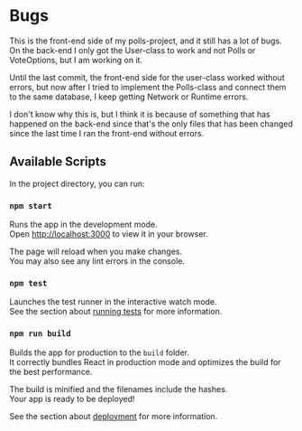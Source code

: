# Bugs

This is the front-end side of my polls-project, and it still has a lot of bugs. On the back-end I only got the User-class to work and not Polls or VoteOptions, but I am working on it.

Until the last commit, the front-end side for the user-class worked without errors, but now after I tried to implement the Polls-class and connect them to the same database, I keep getting Network or Runtime errors.

I don't know why this is, but I think it is because of something that has happened on the back-end since that's the only files that has been changed since the last time I ran the front-end without errors.

## Available Scripts

In the project directory, you can run:

### `npm start`

Runs the app in the development mode.\
Open [http://localhost:3000](http://localhost:3000) to view it in your browser.

The page will reload when you make changes.\
You may also see any lint errors in the console.

### `npm test`

Launches the test runner in the interactive watch mode.\
See the section about [running tests](https://facebook.github.io/create-react-app/docs/running-tests) for more information.

### `npm run build`

Builds the app for production to the `build` folder.\
It correctly bundles React in production mode and optimizes the build for the best performance.

The build is minified and the filenames include the hashes.\
Your app is ready to be deployed!

See the section about [deployment](https://facebook.github.io/create-react-app/docs/deployment) for more information.
